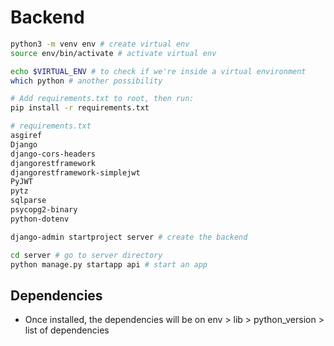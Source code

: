 # Backend

```bash
python3 -m venv env # create virtual env
source env/bin/activate # activate virtual env

echo $VIRTUAL_ENV # to check if we're inside a virtual environment
which python # another possibility

# Add requirements.txt to root, then run:
pip install -r requirements.txt

# requirements.txt
asgiref
Django
django-cors-headers
djangorestframework
djangorestframework-simplejwt
PyJWT
pytz
sqlparse
psycopg2-binary
python-dotenv

django-admin startproject server # create the backend

cd server # go to server directory
python manage.py startapp api # start an app
```

## Dependencies

- Once installed, the dependencies will be on env > lib > python_version > list of dependencies
